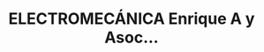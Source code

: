 ---
title: "ELECTROMECÁNICA Enrique A y Asoc..."
url: /la-aurora/electromecanica-enrique-a-y-asoc/
shop: Autoteile
---
